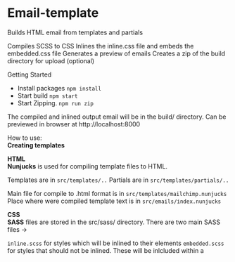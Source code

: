 # Email-template

Builds HTML email from templates and partials

Compiles SCSS to CSS
Inlines the inline.css file and embeds the embedded.css file
Generates a preview of emails
Creates a zip of the build directory for upload (optional)


Getting Started
- Install packages
`npm install`
- Start build
`npm start`
- Start Zipping.
`npm run zip`


The compiled and inlined output email will be in the build/ directory. 
Can be previewed in browser at http://localhost:8000



How to use: <br/>
<b>Creating templates</b>

<b>HTML</b> <br/>
<b>Nunjucks</b> is used for compiling template files to HTML.

Templates are in `src/templates/..` 
Partials      are in `src/templates/partials/..`

Main file for compile to .html format         is  in `src/templates/mailchimp.nunjucks` <br>
Place where were compiled template text is  in `src/emails/index.nunjucks`


<b>CSS</b><br/>
<b>SASS</b> files are stored in the src/sass/ directory. 
There are two main SASS files ->
  
`inline.scss` for styles which will be inlined to their elements
`embedded.scss` for styles that should not be inlined. These will be inlcluded within a <style> element in the <head>
  
  
  
  
  <h1>Emails Template</h1>


This is the starter project for emails. <br>
It has a Gulp-powered build system with these features:

*  Nunjucks compilation;
*  Minify HTML;
*  Sass compilation;
*  Full email inlining and embedded process;
*  Built-in BrowserSync server;


<h2>Installation</h2>
To use this template, your computer needs Node.js


<h3>Manual Setup</h3>

To manually set up the template, first download it with Git:

<pre>git clone ssh-key</pre>

Then open the folder in your command line, and install the needed dependencies:

<pre>
cd projectname
npm install
</pre>


<h2>Build Commands</h2>
run <code>npm start</code> to kick off the build process. <br>
run <code>npm zip</code> to build as above, then zip HTML and images for easy deployment to email marketing services.


<h2>How to use:</h2>


The compiled and inlined output email will be in the <code>build/</code> directory. <br> 
Can be previewed in browser at `http://localhost:8000` <br>
Creating templates:

**HTML** <br>
*Nunjucks* is used for compiling template files to HTML.

Templates are in <code>src/templates/.. </code> <br>
Partials  are in <code>src/templates/partials/.. </code> <br>

Main file for compile to **.html** format is in <code>src/templates/mailchimp.nunjucks</code> <br>
Place where were compiled template text is in <code>src/emails/index.nunjucks</code>


**CSS** <br>
*SASS* is used for compiling template files to HTML.

Files are stored in the <code>src/sass/directory</code>

There are two main SASS files ->

<code>inline.scss</code> for styles which will be inlined to their elements <br>
<code>embedded.scss</code> for styles that shouldn't be inlined. These will be inlcluded within a style element in the head <br>
<code>reset.scss</code> for reset default rules for browsers and email-clients;

